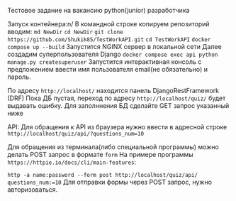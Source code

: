 Тестовое задание на вакансию python(junior) разработчика

Запуск контейнера:n/
В командной строке копируем репозиторий вводим:
`md NewDir`
`cd NewDir`
`git clone https://github.com/Shukik85/TestWorkAPI.git`
`cd TestWorkAPI`
`docker compose up --build`
Запустится NGINX сервер в локальной сети
Далее создадим суперпользователя Django
`docker compose exec api python manage.py createsuperuser`
Запустится интерактивная консоль с предложением ввести имя пользователя email(не обязательно) и пароль.

По адресу `http://localhost/` находится панель DjangoRestFramework (DRF)
Пока ДБ пустая, переход по адресу `http://localhost/quiz/` будет выдавать ошибку.
Для заполннения БД сделайте GET запрос указанный ниже

API:
Для обращения к API из браузера нужно ввести в адресной строке `http://localhost/quiz/api/?questions_num=10`

Для обращения из терминала(либо специальной программы) можно делать POST запрос в формате `form`
На примере программы `https://httpie.io/docs/cli/main-features`:

`http -a name:password --form post http://localhost/quiz/api/ questions_num:=10`
Для отправки формы через POST запрос, нужно авторизоваться.

